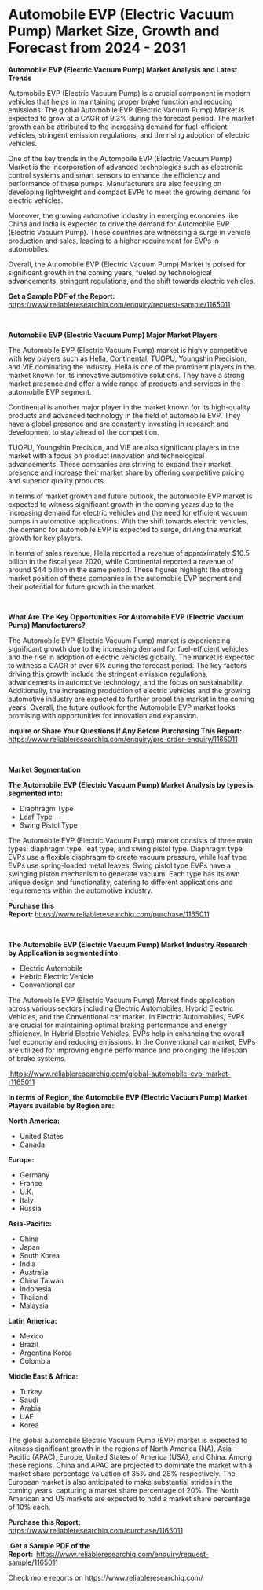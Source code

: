 <p><h1>Automobile EVP (Electric Vacuum Pump) Market Size, Growth and Forecast from 2024 - 2031</h1></p><p><strong>Automobile EVP (Electric Vacuum Pump) Market Analysis and Latest Trends</strong></p>
<p><p>Automobile EVP (Electric Vacuum Pump) is a crucial component in modern vehicles that helps in maintaining proper brake function and reducing emissions. The global Automobile EVP (Electric Vacuum Pump) Market is expected to grow at a CAGR of 9.3% during the forecast period. The market growth can be attributed to the increasing demand for fuel-efficient vehicles, stringent emission regulations, and the rising adoption of electric vehicles.</p><p>One of the key trends in the Automobile EVP (Electric Vacuum Pump) Market is the incorporation of advanced technologies such as electronic control systems and smart sensors to enhance the efficiency and performance of these pumps. Manufacturers are also focusing on developing lightweight and compact EVPs to meet the growing demand for electric vehicles.</p><p>Moreover, the growing automotive industry in emerging economies like China and India is expected to drive the demand for Automobile EVP (Electric Vacuum Pump). These countries are witnessing a surge in vehicle production and sales, leading to a higher requirement for EVPs in automobiles.</p><p>Overall, the Automobile EVP (Electric Vacuum Pump) Market is poised for significant growth in the coming years, fueled by technological advancements, stringent regulations, and the shift towards electric vehicles.</p></p>
<p><strong>Get a Sample PDF of the Report:&nbsp;</strong> <a href="https://www.reliableresearchiq.com/enquiry/request-sample/1165011">https://www.reliableresearchiq.com/enquiry/request-sample/1165011</a></p>
<p>&nbsp;</p>
<p><strong>Automobile EVP (Electric Vacuum Pump) Major Market Players</strong></p>
<p><p>The Automobile EVP (Electric Vacuum Pump) market is highly competitive with key players such as Hella, Continental, TUOPU, Youngshin Precision, and VIE dominating the industry. Hella is one of the prominent players in the market known for its innovative automotive solutions. They have a strong market presence and offer a wide range of products and services in the automobile EVP segment.</p><p>Continental is another major player in the market known for its high-quality products and advanced technology in the field of automobile EVP. They have a global presence and are constantly investing in research and development to stay ahead of the competition.</p><p>TUOPU, Youngshin Precision, and VIE are also significant players in the market with a focus on product innovation and technological advancements. These companies are striving to expand their market presence and increase their market share by offering competitive pricing and superior quality products.</p><p>In terms of market growth and future outlook, the automobile EVP market is expected to witness significant growth in the coming years due to the increasing demand for electric vehicles and the need for efficient vacuum pumps in automotive applications. With the shift towards electric vehicles, the demand for automobile EVP is expected to surge, driving the market growth for key players.</p><p>In terms of sales revenue, Hella reported a revenue of approximately $10.5 billion in the fiscal year 2020, while Continental reported a revenue of around $44 billion in the same period. These figures highlight the strong market position of these companies in the automobile EVP segment and their potential for future growth in the market.</p></p>
<p>&nbsp;</p>
<p><strong>What Are The Key Opportunities For Automobile EVP (Electric Vacuum Pump) Manufacturers?</strong></p>
<p><p>The Automobile EVP (Electric Vacuum Pump) market is experiencing significant growth due to the increasing demand for fuel-efficient vehicles and the rise in adoption of electric vehicles globally. The market is expected to witness a CAGR of over 6% during the forecast period. The key factors driving this growth include the stringent emission regulations, advancements in automotive technology, and the focus on sustainability. Additionally, the increasing production of electric vehicles and the growing automotive industry are expected to further propel the market in the coming years. Overall, the future outlook for the Automobile EVP market looks promising with opportunities for innovation and expansion.</p></p>
<p><strong>Inquire or Share Your Questions If Any Before Purchasing This Report:</strong> <a href="https://www.reliableresearchiq.com/enquiry/pre-order-enquiry/1165011">https://www.reliableresearchiq.com/enquiry/pre-order-enquiry/1165011</a></p>
<p>&nbsp;</p>
<p><strong>Market Segmentation</strong></p>
<p><strong>The Automobile EVP (Electric Vacuum Pump) Market Analysis by types is segmented into:</strong></p>
<p><ul><li>Diaphragm Type</li><li>Leaf Type</li><li>Swing Pistol Type</li></ul></p>
<p><p>The Automobile EVP (Electric Vacuum Pump) market consists of three main types: diaphragm type, leaf type, and swing pistol type. Diaphragm type EVPs use a flexible diaphragm to create vacuum pressure, while leaf type EVPs use spring-loaded metal leaves. Swing pistol type EVPs have a swinging piston mechanism to generate vacuum. Each type has its own unique design and functionality, catering to different applications and requirements within the automotive industry.</p></p>
<p><strong>Purchase this Report:&nbsp;</strong><a href="https://www.reliableresearchiq.com/purchase/1165011">https://www.reliableresearchiq.com/purchase/1165011</a></p>
<p>&nbsp;</p>
<p><strong>The Automobile EVP (Electric Vacuum Pump) Market Industry Research by Application is segmented into:</strong></p>
<p><ul><li>Electric Automobile</li><li>Hebric Electric Vehicle</li><li>Conventional car</li></ul></p>
<p><p>The Automobile EVP (Electric Vacuum Pump) Market finds application across various sectors including Electric Automobiles, Hybrid Electric Vehicles, and the Conventional car market. In Electric Automobiles, EVPs are crucial for maintaining optimal braking performance and energy efficiency. In Hybrid Electric Vehicles, EVPs help in enhancing the overall fuel economy and reducing emissions. In the Conventional car market, EVPs are utilized for improving engine performance and prolonging the lifespan of brake systems.</p></p>
<p><a href="https://www.reliableresearchiq.com/global-automobile-evp-market-r1165011">&nbsp;https://www.reliableresearchiq.com/global-automobile-evp-market-r1165011</a></p>
<p><strong>In terms of Region, the Automobile EVP (Electric Vacuum Pump) Market Players available by Region are:</strong></p>
<p>
    <p> <strong> North America: </strong>
        <ul>
            <li>United States</li>
            <li>Canada</li>
        </ul>
        </p> 
    <p> <strong> Europe: </strong>
        <ul>
            <li>Germany</li>
            <li>France</li>
            <li>U.K.</li>
            <li>Italy</li>
            <li>Russia</li>
        </ul>
        </p> 
    <p> <strong> Asia-Pacific: </strong>
        <ul>
            <li>China</li>
            <li>Japan</li>
            <li>South Korea</li>
            <li>India</li>
            <li>Australia</li>
            <li>China Taiwan</li>
            <li>Indonesia</li>
            <li>Thailand</li>
            <li>Malaysia</li>
        </ul>
        </p> 
    <p> <strong> Latin America: </strong>
        <ul>
            <li>Mexico</li>
            <li>Brazil</li>
            <li>Argentina Korea</li>
            <li>Colombia</li>
        </ul>
        </p> 
    <p> <strong> Middle East & Africa: </strong>
        <ul>
            <li>Turkey</li>
            <li>Saudi</li>
            <li>Arabia</li>
            <li>UAE</li>
            <li>Korea</li>
        </ul>
    </p>
    </p>
<p><p>The global automobile Electric Vacuum Pump (EVP) market is expected to witness significant growth in the regions of North America (NA), Asia-Pacific (APAC), Europe, United States of America (USA), and China. Among these regions, China and APAC are projected to dominate the market with a market share percentage valuation of 35% and 28% respectively. The European market is also anticipated to make substantial strides in the coming years, capturing a market share percentage of 20%. The North American and US markets are expected to hold a market share percentage of 10% each.</p></p>
<p><strong>Purchase this Report: </strong><a href="https://www.reliableresearchiq.com/purchase/1165011">https://www.reliableresearchiq.com/purchase/1165011</a></p>
<p>&nbsp;<strong>Get a Sample PDF of the Report:&nbsp;&nbsp;</strong><a href="https://www.reliableresearchiq.com/enquiry/request-sample/1165011">https://www.reliableresearchiq.com/enquiry/request-sample/1165011</a></p>
<p><strong></strong></p>
<p>Check more reports on https://www.reliableresearchiq.com/</p>
